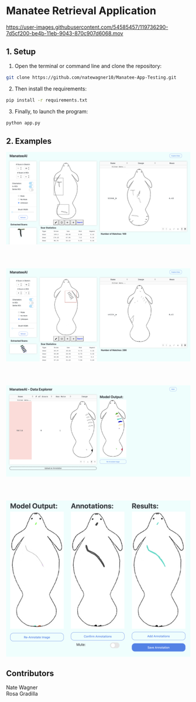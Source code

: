 
# Manatee Retrieval Application


https://user-images.githubusercontent.com/54585457/119736290-7d5cf200-be4b-11eb-9043-870c907d6068.mov





## 1. Setup

1. Open the terminal or command line and clone the repository: <br />
```sh
git clone https://github.com/natewagner10/Manatee-App-Testing.git
```
2. Then install the requirements: <br />
```sh
pip install -r requirements.txt
```
3. Finally, to launch the program: <br />
```sh
python app.py
```
## 2. Examples

![alt text](https://github.com/natewagner10/Manatee-App-Testing/blob/main/assets/manateeAI_search_example.png)

<br />
<br />

![alt text](https://github.com/natewagner10/Manatee-App-Testing/blob/main/assets/manateeAI_series_example.png)

<br />
<br />

![alt text](https://github.com/natewagner10/Manatee-App-Testing/blob/main/assets/manateeAI_data_explorer.png)

<br />
<br />

![alt text](https://github.com/natewagner10/Manatee-App-Testing/blob/main/assets/manateeAI_annotate_example.png)

## Contributors
Nate Wagner <br />
Rosa Gradilla <br />





